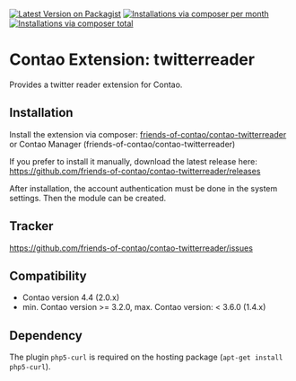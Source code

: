[![Latest Version on Packagist](http://img.shields.io/packagist/v/friends-of-contao/contao-twitterreader.svg?style=flat)](https://packagist.org/packages/friends-of-contao/contao-twitterreader)
[![Installations via composer per month](http://img.shields.io/packagist/dm/friends-of-contao/contao-twitterreader.svg?style=flat)](https://packagist.org/packages/friends-of-contao/contao-twitterreader)
[![Installations via composer total](http://img.shields.io/packagist/dt/friends-of-contao/contao-twitterreader.svg?style=flat)](https://packagist.org/packages/friends-of-contao/contao-twitterreader)

Contao Extension: twitterreader
===============================

Provides a twitter reader extension for Contao.


Installation
------------

Install the extension via composer: [friends-of-contao/contao-twitterreader](https://packagist.org/packages/friends-of-contao/contao-twitterreader) or Contao Manager (friends-of-contao/contao-twitterreader)

If you prefer to install it manually, download the latest release here: https://github.com/friends-of-contao/contao-twitterreader/releases

After installation, the account authentication must be done in the system settings. Then the module can be created.


Tracker
-------

https://github.com/friends-of-contao/contao-twitterreader/issues


Compatibility
-------------

* Contao version 4.4 (2.0.x)
* min. Contao version >= 3.2.0, max. Contao version: < 3.6.0 (1.4.x)

Dependency
----------

The plugin `php5-curl` is required on the hosting package (`apt-get install php5-curl`).
